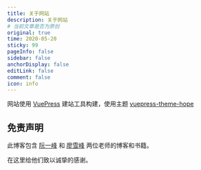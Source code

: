 ```yaml
---
title: 关于网站
description: 关于网站
# 当前文章是否为原创
original: true
time: 2020-05-20
sticky: 99
pageInfo: false
sidebar: false
anchorDisplay: false
editLink: false
comment: false
icon: info
---
```


<form-weather />

网站使用 [VuePress](https://v1.vuepress.vuejs.org/zh/guide/) 建站工具构建，使用主题 [vuepress-theme-hope](https://github.com/Mister-Hope/vuepress-theme-hope/)

## 免责声明

此博客包含 [阮一峰](https://github.com/ruanyf) 和 [廖雪峰](https://weibo.com/liaoxuefeng) 两位老师的博客和书籍。

在这里给他们致以诚挚的感谢。
